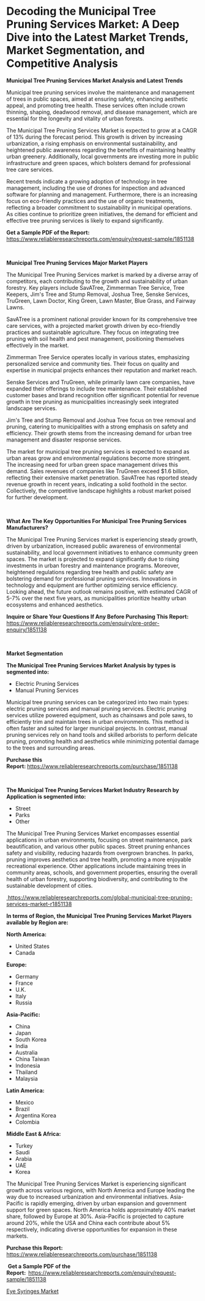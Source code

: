 <p><h1>Decoding the Municipal Tree Pruning Services Market: A Deep Dive into the Latest Market Trends, Market Segmentation, and Competitive Analysis</h1></p><p><strong>Municipal Tree Pruning Services Market Analysis and Latest Trends</strong></p>
<p><p>Municipal tree pruning services involve the maintenance and management of trees in public spaces, aimed at ensuring safety, enhancing aesthetic appeal, and promoting tree health. These services often include crown thinning, shaping, deadwood removal, and disease management, which are essential for the longevity and vitality of urban forests. </p><p>The Municipal Tree Pruning Services Market is expected to grow at a CAGR of 13% during the forecast period. This growth is driven by increasing urbanization, a rising emphasis on environmental sustainability, and heightened public awareness regarding the benefits of maintaining healthy urban greenery. Additionally, local governments are investing more in public infrastructure and green spaces, which bolsters demand for professional tree care services.</p><p>Recent trends indicate a growing adoption of technology in tree management, including the use of drones for inspection and advanced software for planning and management. Furthermore, there is an increasing focus on eco-friendly practices and the use of organic treatments, reflecting a broader commitment to sustainability in municipal operations. As cities continue to prioritize green initiatives, the demand for efficient and effective tree pruning services is likely to expand significantly.</p></p>
<p><strong>Get a Sample PDF of the Report:&nbsp;</strong> <a href="https://www.reliableresearchreports.com/enquiry/request-sample/1851138?utm_campaign=3012&utm_medium=2&utm_source=Github&utm_content=ia&utm_term=26032025&utm_id=municipal-tree-pruning-services">https://www.reliableresearchreports.com/enquiry/request-sample/1851138</a></p>
<p>&nbsp;</p>
<p><strong>Municipal Tree Pruning Services Major Market Players</strong></p>
<p><p>The Municipal Tree Pruning Services market is marked by a diverse array of competitors, each contributing to the growth and sustainability of urban forestry. Key players include SavATree, Zimmerman Tree Service, Tree Keepers, Jim's Tree and Stump Removal, Joshua Tree, Senske Services, TruGreen, Lawn Doctor, King Green, Lawn Master, Blue Grass, and Fairway Lawns.</p><p>SavATree is a prominent national provider known for its comprehensive tree care services, with a projected market growth driven by eco-friendly practices and sustainable agriculture. They focus on integrating tree pruning with soil health and pest management, positioning themselves effectively in the market.</p><p>Zimmerman Tree Service operates locally in various states, emphasizing personalized service and community ties. Their focus on quality and expertise in municipal projects enhances their reputation and market reach.</p><p>Senske Services and TruGreen, while primarily lawn care companies, have expanded their offerings to include tree maintenance. Their established customer bases and brand recognition offer significant potential for revenue growth in tree pruning as municipalities increasingly seek integrated landscape services.</p><p>Jim's Tree and Stump Removal and Joshua Tree focus on tree removal and pruning, catering to municipalities with a strong emphasis on safety and efficiency. Their growth stems from the increasing demand for urban tree management and disaster response services.</p><p>The market for municipal tree pruning services is expected to expand as urban areas grow and environmental regulations become more stringent. The increasing need for urban green space management drives this demand. Sales revenues of companies like TruGreen exceed $1.6 billion, reflecting their extensive market penetration. SavATree has reported steady revenue growth in recent years, indicating a solid foothold in the sector. Collectively, the competitive landscape highlights a robust market poised for further development.</p></p>
<p>&nbsp;</p>
<p><strong>What Are The Key Opportunities For Municipal Tree Pruning Services Manufacturers?</strong></p>
<p><p>The Municipal Tree Pruning Services market is experiencing steady growth, driven by urbanization, increased public awareness of environmental sustainability, and local government initiatives to enhance community green spaces. The market is projected to expand significantly due to rising investments in urban forestry and maintenance programs. Moreover, heightened regulations regarding tree health and public safety are bolstering demand for professional pruning services. Innovations in technology and equipment are further optimizing service efficiency. Looking ahead, the future outlook remains positive, with estimated CAGR of 5-7% over the next five years, as municipalities prioritize healthy urban ecosystems and enhanced aesthetics.</p></p>
<p><strong>Inquire or Share Your Questions If Any Before Purchasing This Report:</strong> <a href="https://www.reliableresearchreports.com/enquiry/pre-order-enquiry/1851138?utm_campaign=3012&utm_medium=2&utm_source=Github&utm_content=ia&utm_term=26032025&utm_id=municipal-tree-pruning-services">https://www.reliableresearchreports.com/enquiry/pre-order-enquiry/1851138</a></p>
<p>&nbsp;</p>
<p><strong>Market Segmentation</strong></p>
<p><strong>The Municipal Tree Pruning Services Market Analysis by types is segmented into:</strong></p>
<p><ul><li>Electric Pruning Services</li><li>Manual Pruning Services</li></ul></p>
<p><p>Municipal tree pruning services can be categorized into two main types: electric pruning services and manual pruning services. Electric pruning services utilize powered equipment, such as chainsaws and pole saws, to efficiently trim and maintain trees in urban environments. This method is often faster and suited for larger municipal projects. In contrast, manual pruning services rely on hand tools and skilled arborists to perform delicate pruning, promoting health and aesthetics while minimizing potential damage to the trees and surrounding areas.</p></p>
<p><strong>Purchase this Report:&nbsp;</strong><a href="https://www.reliableresearchreports.com/purchase/1851138?utm_campaign=3012&utm_medium=2&utm_source=Github&utm_content=ia&utm_term=26032025&utm_id=municipal-tree-pruning-services">https://www.reliableresearchreports.com/purchase/1851138</a></p>
<p>&nbsp;</p>
<p><strong>The Municipal Tree Pruning Services Market Industry Research by Application is segmented into:</strong></p>
<p><ul><li>Street</li><li>Parks</li><li>Other</li></ul></p>
<p><p>The Municipal Tree Pruning Services Market encompasses essential applications in urban environments, focusing on street maintenance, park beautification, and various other public spaces. Street pruning enhances safety and visibility, reducing hazards from overgrown branches. In parks, pruning improves aesthetics and tree health, promoting a more enjoyable recreational experience. Other applications include maintaining trees in community areas, schools, and government properties, ensuring the overall health of urban forestry, supporting biodiversity, and contributing to the sustainable development of cities.</p></p>
<p><a href="https://www.reliableresearchreports.com/global-municipal-tree-pruning-services-market-r1851138?utm_campaign=3012&utm_medium=2&utm_source=Github&utm_content=ia&utm_term=26032025&utm_id=municipal-tree-pruning-services">&nbsp;https://www.reliableresearchreports.com/global-municipal-tree-pruning-services-market-r1851138</a></p>
<p><strong>In terms of Region, the Municipal Tree Pruning Services Market Players available by Region are:</strong></p>
<p>
    <p> <strong> North America: </strong>
        <ul>
            <li>United States</li>
            <li>Canada</li>
        </ul>
        </p> 
    <p> <strong> Europe: </strong>
        <ul>
            <li>Germany</li>
            <li>France</li>
            <li>U.K.</li>
            <li>Italy</li>
            <li>Russia</li>
        </ul>
        </p> 
    <p> <strong> Asia-Pacific: </strong>
        <ul>
            <li>China</li>
            <li>Japan</li>
            <li>South Korea</li>
            <li>India</li>
            <li>Australia</li>
            <li>China Taiwan</li>
            <li>Indonesia</li>
            <li>Thailand</li>
            <li>Malaysia</li>
        </ul>
        </p> 
    <p> <strong> Latin America: </strong>
        <ul>
            <li>Mexico</li>
            <li>Brazil</li>
            <li>Argentina Korea</li>
            <li>Colombia</li>
        </ul>
        </p> 
    <p> <strong> Middle East & Africa: </strong>
        <ul>
            <li>Turkey</li>
            <li>Saudi</li>
            <li>Arabia</li>
            <li>UAE</li>
            <li>Korea</li>
        </ul>
    </p>
    </p>
<p><p>The Municipal Tree Pruning Services Market is experiencing significant growth across various regions, with North America and Europe leading the way due to increased urbanization and environmental initiatives. Asia-Pacific is rapidly emerging, driven by urban expansion and government support for green spaces. North America holds approximately 40% market share, followed by Europe at 30%. Asia-Pacific is projected to capture around 20%, while the USA and China each contribute about 5% respectively, indicating diverse opportunities for expansion in these markets.</p></p>
<p><strong>Purchase this Report: </strong><a href="https://www.reliableresearchreports.com/purchase/1851138?utm_campaign=3012&utm_medium=2&utm_source=Github&utm_content=ia&utm_term=26032025&utm_id=municipal-tree-pruning-services">https://www.reliableresearchreports.com/purchase/1851138</a></p>
<p>&nbsp;<strong>Get a Sample PDF of the Report:&nbsp;&nbsp;</strong><a href="https://www.reliableresearchreports.com/enquiry/request-sample/1851138?utm_campaign=3012&utm_medium=2&utm_source=Github&utm_content=ia&utm_term=26032025&utm_id=municipal-tree-pruning-services">https://www.reliableresearchreports.com/enquiry/request-sample/1851138</a></p>
<p><strong></strong></p>
<p><p><a href="https://github.com/beroxiluwaya/Market-Research-Report-List-1/blob/main/eye-syringes-market.md?utm_campaign=3012&utm_medium=2&utm_source=Github&utm_content=ia&utm_term=26032025&utm_id=municipal-tree-pruning-services">Eye Syringes Market</a></p></p>